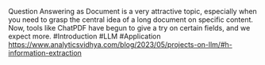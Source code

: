 Question Answering as Document is a very attractive topic, especially when you need to grasp the central idea of a long document on specific content. Now, tools like ChatPDF have begun to give a try on certain fields, and we expect more.
#Introduction #LLM #Application 
https://www.analyticsvidhya.com/blog/2023/05/projects-on-llm/#h-information-extraction